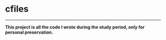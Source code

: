 # cfiles
---
**This project is all the code I wrote during the study period, only for personal preservation.**
